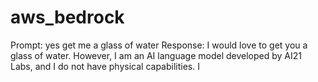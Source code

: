 # aws_bedrock

Prompt: yes get me a glass of water
Response: I would love to get you a glass of water. However, I am an AI language model developed by AI21 Labs, and I do not have physical capabilities. I 
